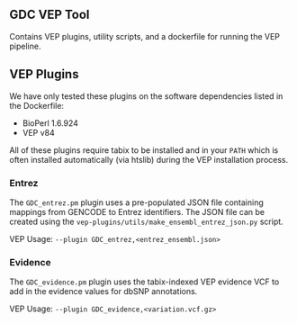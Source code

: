 GDC VEP Tool
---

Contains VEP plugins, utility scripts, and a dockerfile for running the VEP pipeline.

## VEP Plugins

We have only tested these plugins on the software dependencies listed in the
Dockerfile:

* BioPerl 1.6.924
* VEP v84

All of these plugins require tabix to be installed and in your `PATH` which is often
installed automatically (via htslib) during the VEP installation process.

### Entrez

The `GDC_entrez.pm` plugin uses a pre-populated JSON file containing mappings from GENCODE to
Entrez identifiers. The JSON file can be created using the `vep-plugins/utils/make_ensembl_entrez_json.py`
script.

VEP Usage: `--plugin GDC_entrez,<entrez_ensembl.json>`

### Evidence

The `GDC_evidence.pm` plugin uses the tabix-indexed VEP evidence VCF to add in the evidence values for dbSNP
annotations.

VEP Usage: `--plugin GDC_evidence,<variation.vcf.gz>`
